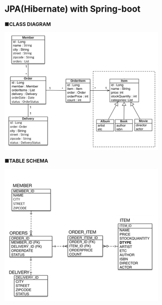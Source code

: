 # JPA(Hibernate) with Spring-boot

### ■CLASS DIAGRAM
![CLASS DIAGRAM](./UML.jpg)

### ■TABLE SCHEMA
![CLASS DIAGRAM](./ERD.jpg)